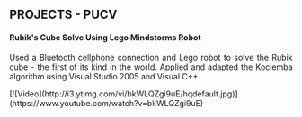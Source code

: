## PROJECTS - PUCV
#### Rubik's Cube Solve Using Lego Mindstorms Robot 
<p align="justify">
Used a Bluetooth cellphone connection and Lego robot to solve the Rubik cube - the first of its kind in the world. Applied and adapted the Kociemba algorithm using Visual Studio 2005 and Visual C++.
</p>
[![Video](http://i3.ytimg.com/vi/bkWLQZgi9uE/hqdefault.jpg)](https://www.youtube.com/watch?v=bkWLQZgi9uE)

